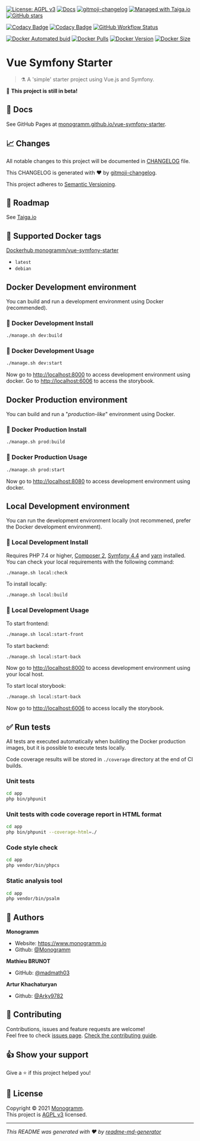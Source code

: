 [![License: AGPL v3][uri_license_image]][uri_license]
[![Docs](https://img.shields.io/badge/Docs-Github%20Pages-blue)](https://monogramm.github.io/vue-symfony-starter/)
[![gitmoji-changelog](https://img.shields.io/badge/Changelog-gitmoji-blue.svg)](https://github.com/frinyvonnick/gitmoji-changelog)
[![Managed with Taiga.io](https://img.shields.io/badge/Managed%20with-TAIGA.io-709f14.svg)](https://tree.taiga.io/project/monogrammbot-monogrammvue-symfony-starter/ "Managed with Taiga.io")
[![GitHub stars](https://img.shields.io/github/stars/Monogramm/vue-symfony-starter?style=social)](https://github.com/Monogramm/vue-symfony-starter)

[![Codacy Badge](https://app.codacy.com/project/badge/Grade/c05dda5cb328428aad5f3b8224a8f55b)](https://www.codacy.com/gh/Monogramm/vue-symfony-starter/dashboard?utm_source=github.com&utm_medium=referral&utm_content=Monogramm/vue-symfony-starter&utm_campaign=Badge_Grade)
[![Codacy Badge](https://app.codacy.com/project/badge/Coverage/c05dda5cb328428aad5f3b8224a8f55b)](https://www.codacy.com/gh/Monogramm/vue-symfony-starter/dashboard?utm_source=github.com&amp;utm_medium=referral&amp;utm_content=Monogramm/vue-symfony-starter&amp;utm_campaign=Badge_Coverage)
[![GitHub Workflow Status](https://img.shields.io/github/workflow/status/Monogramm/vue-symfony-starter/Docker%20Image%20CI)](https://github.com/Monogramm/vue-symfony-starter/actions)

[![Docker Automated buid](https://img.shields.io/docker/cloud/build/monogramm/vue-symfony-starter.svg)](https://hub.docker.com/r/monogramm/vue-symfony-starter/)
[![Docker Pulls](https://img.shields.io/docker/pulls/monogramm/vue-symfony-starter.svg)](https://hub.docker.com/r/monogramm/vue-symfony-starter/)
[![Docker Version](https://images.microbadger.com/badges/version/monogramm/vue-symfony-starter.svg)](https://microbadger.com/images/monogramm/vue-symfony-starter)
[![Docker Size](https://images.microbadger.com/badges/image/monogramm/vue-symfony-starter.svg)](https://microbadger.com/images/monogramm/vue-symfony-starter)

<!--
[TODO] If project uses Coveralls for code coverage:

[![Coverage Status](https://coveralls.io/repos/github/Monogramm/vue-symfony-starter/badge.svg?branch=master)](https://coveralls.io/github/Monogramm/vue-symfony-starter?branch=master)
-->

# **Vue Symfony Starter**

> :alembic: A 'simple' starter project using Vue.js and Symfony.

:construction: **This project is still in beta!**

## :blue_book: Docs

See GitHub Pages at [monogramm.github.io/vue-symfony-starter](https://monogramm.github.io/vue-symfony-starter/).

## :chart_with_upwards_trend: Changes

All notable changes to this project will be documented in [CHANGELOG](./CHANGELOG.md) file.

This CHANGELOG is generated with :heart: by [gitmoji-changelog](https://github.com/frinyvonnick/gitmoji-changelog).

<!--
To generate new changelog:
* update `.gitmoji-changelogrc`
* execute `gitmoji-changelog --preset generic`

-->

This project adheres to [Semantic Versioning](https://semver.org/spec/v2.0.0.html).

## :bookmark: Roadmap

See [Taiga.io](https://tree.taiga.io/project/monogrammbot-monogrammvue-symfony-starter/ "Taiga.io monogrammbot-monogrammvue-symfony-starter")

## :whale: Supported Docker tags

[Dockerhub monogramm/vue-symfony-starter](https://hub.docker.com/r/monogramm/vue-symfony-starter/)

-   `latest`
-   `debian`

## Docker Development environment

You can build and run a development environment using Docker (recommended).

### :construction: Docker Development Install

```bash
./manage.sh dev:build
```

### :rocket: Docker Development Usage

```bash
./manage.sh dev:start
```

Now go to <http://localhost:8000> to access development environment using docker.
Go to <http://localhost:6006> to access the storybook.

## Docker Production environment

You can build and run a "_production-like_" environment using Docker.

### :construction: Docker Production Install

```bash
./manage.sh prod:build
```

### :rocket: Docker Production Usage

```bash
./manage.sh prod:start
```

Now go to <http://localhost:8080> to access development environment using docker.

## Local Development environment

You can run the development environment locally (not recommened, prefer the Docker development environment).

### :construction: Local Development Install

Requires PHP 7.4 or higher, [Composer 2](https://getcomposer.org/), [Symfony 4.4](https://symfony.com/) and [yarn](https://yarnpkg.com/) installed.
You can check your local requirements with the following command:

```bash
./manage.sh local:check
```

To install locally:

```bash
./manage.sh local:build
```

### :rocket: Local Development Usage

To start frontend:

```sh
./manage.sh local:start-front
```

To start backend:

```sh
./manage.sh local:start-back
```

Now go to <http://localhost:8000> to access development environment using your local host.

To start local storybook:

```sh
./manage.sh local:start-back
```

Now go to <http://localhost:6006> to access locally the storybook.

## :white_check_mark: Run tests

All tests are executed automatically when building the Docker production images, but it is possible to execute tests locally.

Code coverage results will be stored in `./coverage` directory at the end of CI builds.

### Unit tests

```bash
cd app
php bin/phpunit
```

### Unit tests with code coverage report in HTML format

```bash
cd app
php bin/phpunit --coverage-html=./
```

### Code style check

```bash
cd app
php vendor/bin/phpcs
```

### Static analysis tool

```bash
cd app
php vendor/bin/psalm
```

## :bust_in_silhouette: Authors

**Monogramm**

-   Website: <https://www.monogramm.io>
-   Github: [@Monogramm](https://github.com/Monogramm)

**Mathieu BRUNOT**

-   GitHub: [@madmath03](https://github.com/madmath03)

**Artur Khachaturyan**

-   Github: [@Arky9782](https://github.com/orgs/Monogramm/people/Arky9782)

## :handshake: Contributing

Contributions, issues and feature requests are welcome!<br />Feel free to check [issues page](https://github.com/Monogramm/vue-symfony-starter/issues).
[Check the contributing guide](./CONTRIBUTING.md).<br />

## :thumbsup: Show your support

Give a :star: if this project helped you!

## :page_facing_up: License

Copyright © 2021 [Monogramm](https://github.com/Monogramm).<br />
This project is [AGPL v3](uri_license) licensed.

* * *

_This README was generated with :heart: by [readme-md-generator](https://github.com/kefranabg/readme-md-generator)_

[uri_license]: http://www.gnu.org/licenses/agpl.html

[uri_license_image]: https://img.shields.io/badge/License-AGPL%20v3-blue.svg
